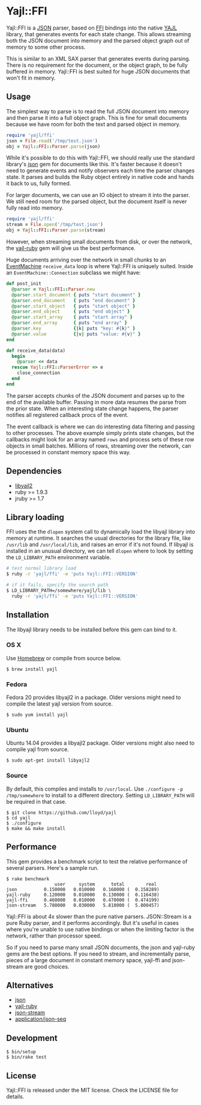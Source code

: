 # Yajl::FFI

Yajl::FFI is a [JSON](http://json.org) parser, based on
[FFI](https://github.com/ffi/ffi) bindings into the native
[YAJL](https://github.com/lloyd/yajl) library, that generates
events for each state change. This allows streaming both the JSON document into
memory and the parsed object graph out of memory to some other process.

This is similar to an XML SAX parser that generates events during parsing. There
is no requirement for the document, or the object graph, to be fully buffered in
memory. Yajl::FFI is best suited for huge JSON documents that won't fit in memory.

## Usage

The simplest way to parse is to read the full JSON document into memory
and then parse it into a full object graph. This is fine for small documents
because we have room for both the text and parsed object in memory.

```ruby
require 'yajl/ffi'
json = File.read('/tmp/test.json')
obj = Yajl::FFI::Parser.parse(json)
```

While it's possible to do this with Yajl::FFI, we should really use the
standard library's [json](https://github.com/flori/json) gem for documents
like this. It's faster because it doesn't need to generate events and notify
observers each time the parser changes state. It parses and builds the Ruby
object entirely in native code and hands it back to us, fully formed.

For larger documents, we can use an IO object to stream it into the parser.
We still need room for the parsed object, but the document itself is never
fully read into memory.

```ruby
require 'yajl/ffi'
stream = File.open('/tmp/test.json')
obj = Yajl::FFI::Parser.parse(stream)
```

However, when streaming small documents from disk, or over the network, the
[yajl-ruby](https://github.com/brianmario/yajl-ruby) gem will give us the best
performance.

Huge documents arriving over the network in small chunks to an
[EventMachine](https://github.com/eventmachine/eventmachine)
`receive_data` loop is where Yajl::FFI is uniquely suited. Inside an
`EventMachine::Connection` subclass we might have:

```ruby
def post_init
  @parser = Yajl::FFI::Parser.new
  @parser.start_document { puts "start document" }
  @parser.end_document   { puts "end document" }
  @parser.start_object   { puts "start object" }
  @parser.end_object     { puts "end object" }
  @parser.start_array    { puts "start array" }
  @parser.end_array      { puts "end array" }
  @parser.key            {|k| puts "key: #{k}" }
  @parser.value          {|v| puts "value: #{v}" }
end

def receive_data(data)
  begin
    @parser << data
  rescue Yajl::FFI::ParserError => e
    close_connection
  end
end
```

The parser accepts chunks of the JSON document and parses up to the end of the
available buffer. Passing in more data resumes the parse from the prior state.
When an interesting state change happens, the parser notifies all registered
callback procs of the event.

The event callback is where we can do interesting data filtering and passing
to other processes. The above example simply prints state changes, but the
callbacks might look for an array named `rows` and process sets of these row
objects in small batches. Millions of rows, streaming over the network, can be
processed in constant memory space this way.

## Dependencies

* [libyajl2](https://github.com/lloyd/yajl)
* ruby >= 1.9.3
* jruby >= 1.7

## Library loading

FFI uses the the `dlopen` system call to dynamically load the libyajl library
into memory at runtime. It searches the usual directories for the library file,
like `/usr/lib` and `/usr/local/lib`, and raises an error if it's not found.
If libyajl is installed in an unusual directory, we can tell `dlopen` where to
look by setting the `LD_LIBRARY_PATH` environment variable.

```sh
# test normal library load
$ ruby -r 'yajl/ffi' -e 'puts Yajl::FFI::VERSION'

# if it fails, specify the search path
$ LD_LIBRARY_PATH=/somewhere/yajl/lib \
  ruby -r 'yajl/ffi' -e 'puts Yajl::FFI::VERSION'
```

## Installation

The libyajl library needs to be installed before this gem can bind to it.

### OS X

Use [Homebrew](http://brew.sh) or compile from source below.

```
$ brew install yajl
```

### Fedora

Fedora 20 provides libyajl2 in a package. Older versions might need to compile
the latest yajl version from source.

```
$ sudo yum install yajl
```

### Ubuntu

Ubuntu 14.04 provides a libyajl2 package. Older versions might also need to
compile yajl from source.

```
$ sudo apt-get install libyajl2
```

### Source

By default, this compiles and installs to `/usr/local`. Use
`./configure -p /tmp/somewhere` to install to a different directory.
Setting `LD_LIBRARY_PATH` will be required in that case.

```
$ git clone https://github.com/lloyd/yajl
$ cd yajl
$ ./configure
$ make && make install
```

## Performance

This gem provides a benchmark script to test the relative performance of
several parsers. Here's a sample run.

```
$ rake benchmark
                  user     system      total        real
json          0.150000   0.010000   0.160000 (  0.158289)
yajl-ruby     0.120000   0.010000   0.130000 (  0.116438)
yajl-ffi      0.460000   0.010000   0.470000 (  0.474199)
json-stream   5.780000   0.030000   5.810000 (  5.800457)
```

Yajl::FFI is about 4x slower than the pure native parsers. JSON::Stream is a
pure Ruby parser, and it performs accordingly. But it's useful in cases where
you're unable to use native bindings or when the limiting factor is the
network, rather than processor speed.

So if you need to parse many small JSON documents, the json and yajl-ruby gems
are the best options. If you need to stream, and incrementally parse, pieces of a
large document in constant memory space, yajl-ffi and json-stream are good
choices.

## Alternatives

* [json](https://github.com/flori/json)
* [yajl-ruby](https://github.com/brianmario/yajl-ruby)
* [json-stream](https://github.com/dgraham/json-stream)
* [application/json-seq](http://www.rfc-editor.org/rfc/rfc7464.txt)

## Development

```
$ bin/setup
$ bin/rake test
```

## License

Yajl::FFI is released under the MIT license. Check the LICENSE file for details.
